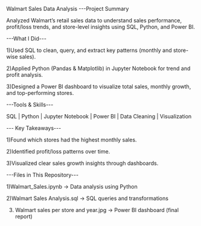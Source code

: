 Walmart Sales Data Analysis
---Project Summary

Analyzed Walmart’s retail sales data to understand sales performance, profit/loss trends, and store-level insights using SQL, Python, and Power BI.

---What I Did---

1)Used SQL to clean, query, and extract key patterns (monthly and store-wise sales).

2)Applied Python (Pandas & Matplotlib) in Jupyter Notebook for trend and profit analysis.

3)Designed a Power BI dashboard to visualize total sales, monthly growth, and top-performing stores.

---Tools & Skills---

SQL | Python | Jupyter Notebook | Power BI | Data Cleaning | Visualization

--- Key Takeaways---

1)Found which stores had the highest monthly sales.

2)Identified profit/loss patterns over time.

3)Visualized clear sales growth insights through dashboards.

---Files in This Repository---

1)Walmart_Sales.ipynb → Data analysis using Python

2)Walmart Sales Analysis.sql → SQL queries and transformations


3) Walmart sales per store and year.jpg → Power BI dashboard (final report)
